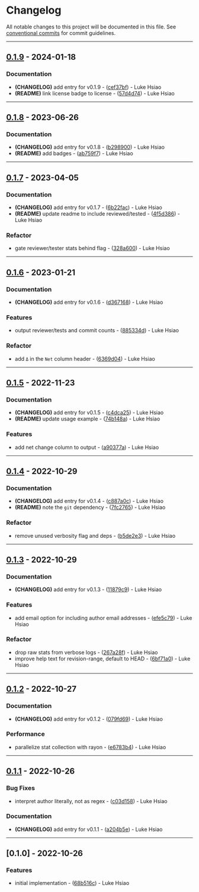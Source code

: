 # Changelog

All notable changes to this project will be documented in this file. See [conventional commits](https://www.conventionalcommits.org/) for commit guidelines.

---
## [0.1.9](https://github.com/lukehsiao/git-stats/compare/v0.1.8..v0.1.9) - 2024-01-18

### Documentation

- **(CHANGELOG)** add entry for v0.1.9 - ([cef37bf](https://github.com/lukehsiao/git-stats/commit/cef37bf01f3e7fccd659f00a897f0167ec93baee)) - Luke Hsiao
- **(README)** link license badge to license - ([57d4d74](https://github.com/lukehsiao/git-stats/commit/57d4d744e9d21c1c05d30558203b71eed969d01d)) - Luke Hsiao

---
## [0.1.8](https://github.com/lukehsiao/git-stats/compare/v0.1.7..v0.1.8) - 2023-06-26

### Documentation

- **(CHANGELOG)** add entry for v0.1.8 - ([b298900](https://github.com/lukehsiao/git-stats/commit/b2989006db4f8c3dc693b87482ed5af9986ffa10)) - Luke Hsiao
- **(README)** add badges - ([ab759f7](https://github.com/lukehsiao/git-stats/commit/ab759f794b4c9be75f08b8b927c37e2f00f8d3e2)) - Luke Hsiao

---
## [0.1.7](https://github.com/lukehsiao/git-stats/compare/v0.1.6..v0.1.7) - 2023-04-05

### Documentation

- **(CHANGELOG)** add entry for v0.1.7 - ([6b22fac](https://github.com/lukehsiao/git-stats/commit/6b22fac18520ebaa087c5b5457bce12d9ac83bdd)) - Luke Hsiao
- **(README)** update readme to include reviewed/tested - ([4f5d386](https://github.com/lukehsiao/git-stats/commit/4f5d386b1b60709b85e8324fae3fcc797afcb3a0)) - Luke Hsiao

### Refactor

- gate reviewer/tester stats behind flag - ([328a600](https://github.com/lukehsiao/git-stats/commit/328a60091795562e4624362de3a1f5eec2bea3b4)) - Luke Hsiao

---
## [0.1.6](https://github.com/lukehsiao/git-stats/compare/v0.1.5..v0.1.6) - 2023-01-21

### Documentation

- **(CHANGELOG)** add entry for v0.1.6 - ([d367168](https://github.com/lukehsiao/git-stats/commit/d3671684dcb813c5f02505eb78533b170136acb7)) - Luke Hsiao

### Features

- output reviewer/tests and commit counts - ([885334d](https://github.com/lukehsiao/git-stats/commit/885334d46c2c5686fcc0f81d4c1265f884eca68b)) - Luke Hsiao

### Refactor

- add `Δ` in the `Net` column header - ([6369d04](https://github.com/lukehsiao/git-stats/commit/6369d04eb0737aa063b15fb461b6885c6d980591)) - Luke Hsiao

---
## [0.1.5](https://github.com/lukehsiao/git-stats/compare/v0.1.4..v0.1.5) - 2022-11-23

### Documentation

- **(CHANGELOG)** add entry for v0.1.5 - ([c4dca25](https://github.com/lukehsiao/git-stats/commit/c4dca255a8f1b0ff1f40352b7851bd9787edbc90)) - Luke Hsiao
- **(README)** update usage example - ([74b148a](https://github.com/lukehsiao/git-stats/commit/74b148af9bd3b2029bf009e794bc575dcb502371)) - Luke Hsiao

### Features

- add net change column to output - ([a90377a](https://github.com/lukehsiao/git-stats/commit/a90377a537644b07ba689e7d7f9579d8120f7916)) - Luke Hsiao

---
## [0.1.4](https://github.com/lukehsiao/git-stats/compare/v0.1.3..v0.1.4) - 2022-10-29

### Documentation

- **(CHANGELOG)** add entry for v0.1.4 - ([c887a0c](https://github.com/lukehsiao/git-stats/commit/c887a0c04db89d75c197a64f02b784f8939d2bcb)) - Luke Hsiao
- **(README)** note the `git` dependency - ([7fc2765](https://github.com/lukehsiao/git-stats/commit/7fc27656a9cb618fca6580d460c2c23d9eb25a73)) - Luke Hsiao

### Refactor

- remove unused verbosity flag and deps - ([b5de2e3](https://github.com/lukehsiao/git-stats/commit/b5de2e354c3de6836fdecbb40839bd5be61ccff1)) - Luke Hsiao

---
## [0.1.3](https://github.com/lukehsiao/git-stats/compare/v0.1.2..v0.1.3) - 2022-10-29

### Documentation

- **(CHANGELOG)** add entry for v0.1.3 - ([11879c9](https://github.com/lukehsiao/git-stats/commit/11879c9e75a3e4bd07954386aab270119da97f19)) - Luke Hsiao

### Features

- add email option for including author email addresses - ([efe5c79](https://github.com/lukehsiao/git-stats/commit/efe5c7942797c62aa518aef7f56d6a9f48c817dd)) - Luke Hsiao

### Refactor

- drop raw stats from verbose logs - ([267a28f](https://github.com/lukehsiao/git-stats/commit/267a28fe590549069c1b3f396fdbde9b243d84da)) - Luke Hsiao
- improve help text for revision-range, default to HEAD - ([6bf71a0](https://github.com/lukehsiao/git-stats/commit/6bf71a03099a489e71acc27e60b918087f6a6ab4)) - Luke Hsiao

---
## [0.1.2](https://github.com/lukehsiao/git-stats/compare/v0.1.1..v0.1.2) - 2022-10-27

### Documentation

- **(CHANGELOG)** add entry for v0.1.2 - ([079fd69](https://github.com/lukehsiao/git-stats/commit/079fd6984e487f94f1a295eeed61c77ec9ed3064)) - Luke Hsiao

### Performance

- parallelize stat collection with rayon - ([e6783b4](https://github.com/lukehsiao/git-stats/commit/e6783b458920d64fd18a5062fe545970f76ae765)) - Luke Hsiao

---
## [0.1.1](https://github.com/lukehsiao/git-stats/compare/v0.1.0..v0.1.1) - 2022-10-26

### Bug Fixes

- interpret author literally, not as regex - ([c03d158](https://github.com/lukehsiao/git-stats/commit/c03d1589bd7901091b90d2854256e37fd0578f05)) - Luke Hsiao

### Documentation

- **(CHANGELOG)** add entry for v0.1.1 - ([a204b5e](https://github.com/lukehsiao/git-stats/commit/a204b5e4e8c80dbafb03c462a34dc34d13c21baf)) - Luke Hsiao

---
## [0.1.0] - 2022-10-26

### Features

- initial implementation - ([68b516c](https://github.com/lukehsiao/git-stats/commit/68b516cd46b011af8cbba2c63a5b0c50b60bdaa8)) - Luke Hsiao

